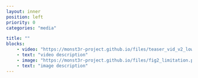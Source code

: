 ```yaml
---
layout: inner
position: left
priority: 0
categories: "media"

title: ""
blocks:
    - video: "https://monst3r-project.github.io/files/teaser_vid_v2_lowres.mp4"
    - text: "video description"
    - image: "https://monst3r-project.github.io/files/fig2_limitation.png"
    - text: "image description"
---
```

